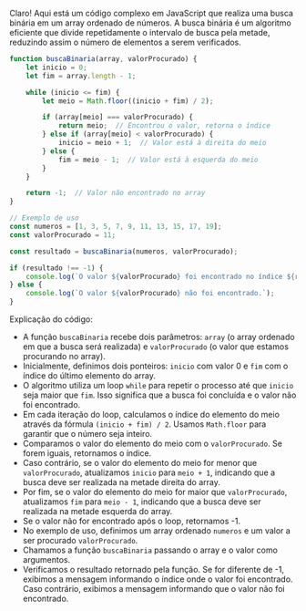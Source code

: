 Claro! Aqui está um código complexo em JavaScript que realiza uma busca binária em um array ordenado de números. A busca binária é um algoritmo eficiente que divide repetidamente o intervalo de busca pela metade, reduzindo assim o número de elementos a serem verificados.

```javascript
function buscaBinaria(array, valorProcurado) {
    let inicio = 0;
    let fim = array.length - 1;

    while (inicio <= fim) {
        let meio = Math.floor((inicio + fim) / 2);

        if (array[meio] === valorProcurado) {
            return meio;  // Encontrou o valor, retorna o índice
        } else if (array[meio] < valorProcurado) {
            inicio = meio + 1;  // Valor está à direita do meio
        } else {
            fim = meio - 1;  // Valor está à esquerda do meio
        }
    }

    return -1;  // Valor não encontrado no array
}

// Exemplo de uso
const numeros = [1, 3, 5, 7, 9, 11, 13, 15, 17, 19];
const valorProcurado = 11;

const resultado = buscaBinaria(numeros, valorProcurado);

if (resultado !== -1) {
    console.log(`O valor ${valorProcurado} foi encontrado no índice ${resultado}.`);
} else {
    console.log(`O valor ${valorProcurado} não foi encontrado.`);
}
```

Explicação do código:

- A função `buscaBinaria` recebe dois parâmetros: `array` (o array ordenado em que a busca será realizada) e `valorProcurado` (o valor que estamos procurando no array).
- Inicialmente, definimos dois ponteiros: `inicio` com valor 0 e `fim` com o índice do último elemento do array.
- O algoritmo utiliza um loop `while` para repetir o processo até que `inicio` seja maior que `fim`. Isso significa que a busca foi concluída e o valor não foi encontrado.
- Em cada iteração do loop, calculamos o índice do elemento do meio através da fórmula `(inicio + fim) / 2`. Usamos `Math.floor` para garantir que o número seja inteiro.
- Comparamos o valor do elemento do meio com o `valorProcurado`. Se forem iguais, retornamos o índice.
- Caso contrário, se o valor do elemento do meio for menor que `valorProcurado`, atualizamos `inicio` para `meio + 1`, indicando que a busca deve ser realizada na metade direita do array.
- Por fim, se o valor do elemento do meio for maior que `valorProcurado`, atualizamos `fim` para `meio - 1`, indicando que a busca deve ser realizada na metade esquerda do array.
- Se o valor não for encontrado após o loop, retornamos -1.
- No exemplo de uso, definimos um array ordenado `numeros` e um valor a ser procurado `valorProcurado`.
- Chamamos a função `buscaBinaria` passando o array e o valor como argumentos.
- Verificamos o resultado retornado pela função. Se for diferente de -1, exibimos a mensagem informando o índice onde o valor foi encontrado. Caso contrário, exibimos a mensagem informando que o valor não foi encontrado.